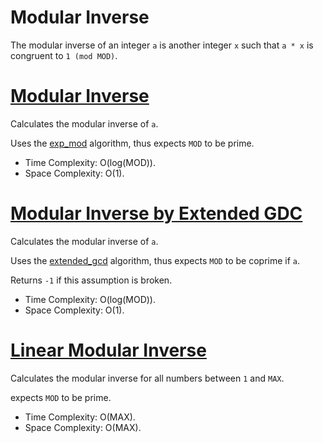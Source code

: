 # Modular Inverse

The modular inverse of an integer `a` is another integer `x` such that `a * x` is congruent to `1 (mod MOD)`.

# [Modular Inverse](modular_inverse.cpp)

Calculates the modular inverse of `a`.

Uses the [exp_mod](/Matemática/Exponenciação%20Modular%20Rápida/exp_mod.cpp) algorithm, thus expects `MOD` to be prime.

* Time Complexity: O(log(MOD)).
* Space Complexity: O(1).

# [Modular Inverse by Extended GDC](modular_inverse_coprime.cpp)

Calculates the modular inverse of `a`.

Uses the [extended_gcd](/Matemática/GCD/extended_gcd.cpp) algorithm, thus expects `MOD` to be coprime if `a`.

Returns `-1` if this assumption is broken.

* Time Complexity: O(log(MOD)).
* Space Complexity: O(1).

# [Linear Modular Inverse](modular_inverse_linear.cpp)

Calculates the modular inverse for all numbers between `1` and `MAX`.

expects `MOD` to be prime.

* Time Complexity: O(MAX).
* Space Complexity: O(MAX).

